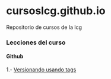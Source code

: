 # cursoslcg.github.io
Repositorio de cursos de la lcg


### Lecciones del curso


#### Github

1.- [Versionando usando tags](git-tags/1-Etiquetas.html)




